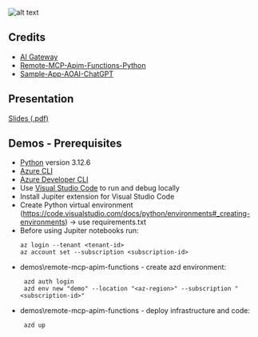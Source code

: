 ![alt text](https://github.com/fabiocannas/global-azure-turin-25-ai-gateway-demo/blob/main/GlobalAzure%20Turin%20-%20Mattia%20Contessa%26Fabio%20Cannas%20-%20Deploying%20and%20Protecting%20LLMs%20at%20Scale%20with%20Azure%20API%20Management.png)

## Credits
+ [AI Gateway](https://github.com/Azure-Samples/AI-Gateway)
+ [Remote-MCP-Apim-Functions-Python](https://github.com/Azure-Samples/remote-mcp-apim-functions-python)
+ [Sample-App-AOAI-ChatGPT](https://github.com/microsoft/sample-app-aoai-chatGPT)

## Presentation
[Slides (.pdf)](https://github.com/fabiocannas/global-azure-turin-25-ai-gateway-demo/blob/main/Global%20Azure%20Torino%202025%20-%20AI%20Gateway.pdf)

## Demos - Prerequisites

+ [Python](https://www.python.org/downloads/) version 3.12.6
+ [Azure CLI](https://learn.microsoft.com/en-us/cli/azure/install-azure-cli?view=azure-cli-latest)
+ [Azure Developer CLI](https://aka.ms/azd)
+ Use [Visual Studio Code](https://code.visualstudio.com/) to run and debug locally
+ Install Jupiter extension for Visual Studio Code
+ Create Python virtual environment (https://code.visualstudio.com/docs/python/environments#_creating-environments) -> use requirements.txt
+ Before using Jupiter notebooks run:
   ```shell
   az login --tenant <tenant-id>
   az account set --subscription <subscription-id>
   ```
+ demos\remote-mcp-apim-functions - create azd environment:
  ```shell
   azd auth login
   azd env new "demo" --location "<az-region>" --subscription "<subscription-id>"
   ```
+ demos\remote-mcp-apim-functions - deploy infrastructure and code:
  ```shell
   azd up
   ```


   
